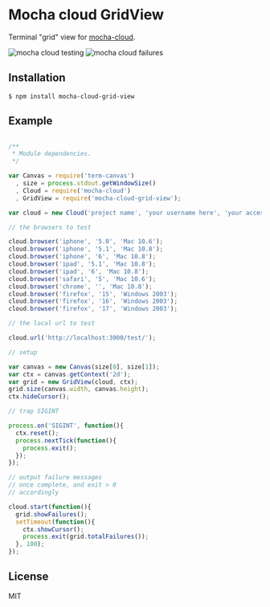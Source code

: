 
# Mocha cloud GridView

  Terminal "grid" view for [mocha-cloud](https://github.com/visionmedia/mocha-cloud).

  ![mocha cloud testing](http://f.cl.ly/items/1e0C0L3t1x1u3w3J203u/mocha-grid-passes.png)
  ![mocha cloud failures](http://f.cl.ly/items/353m0I2j1w1p1g190i1g/mocha-grid-failures.png)

## Installation

    $ npm install mocha-cloud-grid-view

## Example

```js

/**
 * Module dependencies.
 */

var Canvas = require('term-canvas')
  , size = process.stdout.getWindowSize()
  , Cloud = require('mocha-cloud')
  , GridView = require('mocha-cloud-grid-view');

var cloud = new Cloud('project name', 'your username here', 'your access key here');

// the browsers to test

cloud.browser('iphone', '5.0', 'Mac 10.6');
cloud.browser('iphone', '5.1', 'Mac 10.8');
cloud.browser('iphone', '6', 'Mac 10.8');
cloud.browser('ipad', '5.1', 'Mac 10.8');
cloud.browser('ipad', '6', 'Mac 10.8');
cloud.browser('safari', '5', 'Mac 10.6');
cloud.browser('chrome', '', 'Mac 10.8');
cloud.browser('firefox', '15', 'Windows 2003');
cloud.browser('firefox', '16', 'Windows 2003');
cloud.browser('firefox', '17', 'Windows 2003');

// the local url to test

cloud.url('http://localhost:3000/test/');

// setup

var canvas = new Canvas(size[0], size[1]);
var ctx = canvas.getContext('2d');
var grid = new GridView(cloud, ctx);
grid.size(canvas.width, canvas.height);
ctx.hideCursor();

// trap SIGINT

process.on('SIGINT', function(){
  ctx.reset();
  process.nextTick(function(){
    process.exit();
  });
});

// output failure messages
// once complete, and exit > 0
// accordingly

cloud.start(function(){
  grid.showFailures();
  setTimeout(function(){
    ctx.showCursor();
    process.exit(grid.totalFailures());
  }, 100);
});

```

## License 

  MIT

